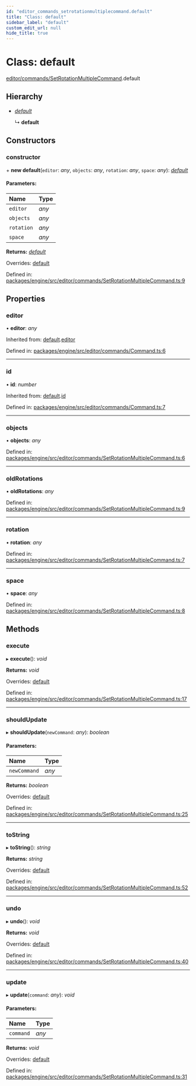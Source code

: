 ```yaml
---
id: "editor_commands_setrotationmultiplecommand.default"
title: "Class: default"
sidebar_label: "default"
custom_edit_url: null
hide_title: true
---
```


# Class: default

[editor/commands/SetRotationMultipleCommand](../modules/editor_commands_setrotationmultiplecommand.md).default

## Hierarchy

* [*default*](editor_commands_command.default.md)

  ↳ **default**

## Constructors

### constructor

\+ **new default**(`editor`: *any*, `objects`: *any*, `rotation`: *any*, `space`: *any*): [*default*](editor_commands_setrotationmultiplecommand.default.md)

#### Parameters:

Name | Type |
:------ | :------ |
`editor` | *any* |
`objects` | *any* |
`rotation` | *any* |
`space` | *any* |

**Returns:** [*default*](editor_commands_setrotationmultiplecommand.default.md)

Overrides: [default](editor_commands_command.default.md)

Defined in: [packages/engine/src/editor/commands/SetRotationMultipleCommand.ts:9](https://github.com/xr3ngine/xr3ngine/blob/716a06460/packages/engine/src/editor/commands/SetRotationMultipleCommand.ts#L9)

## Properties

### editor

• **editor**: *any*

Inherited from: [default](editor_commands_command.default.md).[editor](editor_commands_command.default.md#editor)

Defined in: [packages/engine/src/editor/commands/Command.ts:6](https://github.com/xr3ngine/xr3ngine/blob/716a06460/packages/engine/src/editor/commands/Command.ts#L6)

___

### id

• **id**: *number*

Inherited from: [default](editor_commands_command.default.md).[id](editor_commands_command.default.md#id)

Defined in: [packages/engine/src/editor/commands/Command.ts:7](https://github.com/xr3ngine/xr3ngine/blob/716a06460/packages/engine/src/editor/commands/Command.ts#L7)

___

### objects

• **objects**: *any*

Defined in: [packages/engine/src/editor/commands/SetRotationMultipleCommand.ts:6](https://github.com/xr3ngine/xr3ngine/blob/716a06460/packages/engine/src/editor/commands/SetRotationMultipleCommand.ts#L6)

___

### oldRotations

• **oldRotations**: *any*

Defined in: [packages/engine/src/editor/commands/SetRotationMultipleCommand.ts:9](https://github.com/xr3ngine/xr3ngine/blob/716a06460/packages/engine/src/editor/commands/SetRotationMultipleCommand.ts#L9)

___

### rotation

• **rotation**: *any*

Defined in: [packages/engine/src/editor/commands/SetRotationMultipleCommand.ts:7](https://github.com/xr3ngine/xr3ngine/blob/716a06460/packages/engine/src/editor/commands/SetRotationMultipleCommand.ts#L7)

___

### space

• **space**: *any*

Defined in: [packages/engine/src/editor/commands/SetRotationMultipleCommand.ts:8](https://github.com/xr3ngine/xr3ngine/blob/716a06460/packages/engine/src/editor/commands/SetRotationMultipleCommand.ts#L8)

## Methods

### execute

▸ **execute**(): *void*

**Returns:** *void*

Overrides: [default](editor_commands_command.default.md)

Defined in: [packages/engine/src/editor/commands/SetRotationMultipleCommand.ts:17](https://github.com/xr3ngine/xr3ngine/blob/716a06460/packages/engine/src/editor/commands/SetRotationMultipleCommand.ts#L17)

___

### shouldUpdate

▸ **shouldUpdate**(`newCommand`: *any*): *boolean*

#### Parameters:

Name | Type |
:------ | :------ |
`newCommand` | *any* |

**Returns:** *boolean*

Overrides: [default](editor_commands_command.default.md)

Defined in: [packages/engine/src/editor/commands/SetRotationMultipleCommand.ts:25](https://github.com/xr3ngine/xr3ngine/blob/716a06460/packages/engine/src/editor/commands/SetRotationMultipleCommand.ts#L25)

___

### toString

▸ **toString**(): *string*

**Returns:** *string*

Overrides: [default](editor_commands_command.default.md)

Defined in: [packages/engine/src/editor/commands/SetRotationMultipleCommand.ts:52](https://github.com/xr3ngine/xr3ngine/blob/716a06460/packages/engine/src/editor/commands/SetRotationMultipleCommand.ts#L52)

___

### undo

▸ **undo**(): *void*

**Returns:** *void*

Overrides: [default](editor_commands_command.default.md)

Defined in: [packages/engine/src/editor/commands/SetRotationMultipleCommand.ts:40](https://github.com/xr3ngine/xr3ngine/blob/716a06460/packages/engine/src/editor/commands/SetRotationMultipleCommand.ts#L40)

___

### update

▸ **update**(`command`: *any*): *void*

#### Parameters:

Name | Type |
:------ | :------ |
`command` | *any* |

**Returns:** *void*

Overrides: [default](editor_commands_command.default.md)

Defined in: [packages/engine/src/editor/commands/SetRotationMultipleCommand.ts:31](https://github.com/xr3ngine/xr3ngine/blob/716a06460/packages/engine/src/editor/commands/SetRotationMultipleCommand.ts#L31)
